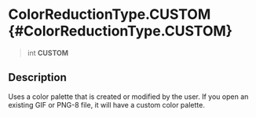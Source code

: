 ColorReductionType.CUSTOM {#ColorReductionType.CUSTOM}
=========================

> int **CUSTOM**

Description
-----------

Uses a color palette that is created or modified by the user. If you
open an existing GIF or PNG-8 file, it will have a custom color palette.
